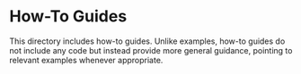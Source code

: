 # How-To Guides

This directory includes how-to guides. Unlike examples, how-to guides do not
include any code but instead provide more general guidance, pointing to relevant examples
whenever appropriate.
